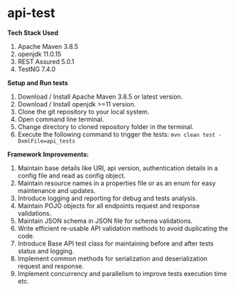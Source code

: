 # api-test

**Tech Stack Used**
1. Apache Maven 3.8.5
2. openjdk 11.0.15
3. REST Assured 5.0.1
4. TestNG 7.4.0

**Setup and Run tests**
1. Download / Install Apache Maven 3.8.5 or latest version.
2. Download / Install openjdk >=11 version.
3. Clone the git repository to your local system.
4. Open command line terminal.
5. Change directory to cloned repository folder in the terminal.
6. Execute the following command to trigger the tests: `mvn clean test -DxmlFile=api_tests`


**Framework Improvements:**

1. Maintain base details like URI, api version, authentication details in a config file and read as config object.
2. Maintain resource names in a properties file or as an enum for easy maintenance and updates.
3. Introduce logging and reporting for debug and tests analysis.
4. Maintain POJO objects for all endpoints request and response validations.
5. Maintain JSON schema in JSON file for schema validations.
6. Write efficient re-usable API validation methods to avoid duplicating the code.
7. Introduce Base API test class for maintaining before and after tests status and logging.
8. Implement common methods for serialization and deserialization request and response.
9. Implement concurrency and parallelism to improve tests execution time etc.